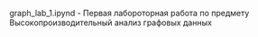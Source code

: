 graph_lab_1.ipynd - Первая лабороторная работа по предмету Высокопроизводительный анализ графовых данных
